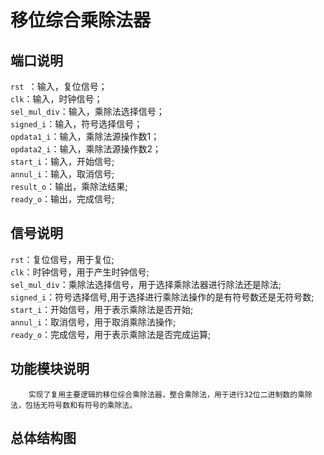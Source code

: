 移位综合乘除法器
=================
端口说明<br>
-----------------

`rst `：输入，复位信号；<br>
`clk`：输入，时钟信号；<br>
`sel_mul_div`：输入，乘除法选择信号；<br>
`signed_i`：输入，符号选择信号；<br>
`opdata1_i`：输入，乘除法源操作数1；<br>
`opdata2_i`：输入，乘除法源操作数2；<br>
`start_i`：输入，开始信号;<br>
`annul_i`：输入，取消信号;<br>
`result_o`：输出，乘除法结果;<br>
`ready_o`：输出，完成信号;<br>

信号说明
-----------------

`rst`：复位信号，用于复位;<br>
`clk`：时钟信号，用于产生时钟信号;<br>
`sel_mul_div`：乘除法选择信号，用于选择乘除法器进行除法还是除法;<br>
`signed_i`：符号选择信号,用于选择进行乘除法操作的是有符号数还是无符号数;<br>
`start_i`：开始信号，用于表示乘除法是否开始;<br>
`annul_i`：取消信号，用于取消乘除法操作;<br>
`ready_o`：完成信号，用于表示乘除法是否完成运算;<br>

功能模块说明
-----------------

        实现了复用主要逻辑的移位综合乘除法器，整合乘除法，用于进行32位二进制数的乘除法，包括无符号数和有符号的乘除法。
        
总体结构图
----------------


